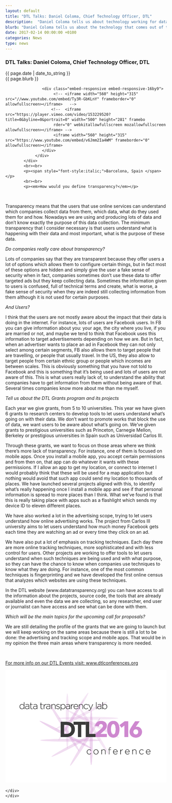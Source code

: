 ```yaml
---
layout: default
title: "DTL Talks: Daniel Coloma, Chief Technology Officer, DTL"
description:  "Daniel Coloma tells us about technology working for data transparency."
blurb: "Daniel Coloma tells us about the technology that comes out of the Data Transparency Lab."
date: 2017-02-14 00:00:00 +0100
categories: News
type: news
---
```


<div class="post-container">
<h3> DTL Talks: Daniel Coloma, Chief Technology Officer, DTL</h3> 


<div class="post-date">
{{ page.date | date_to_string }}
</div>

<div class="blurb">
{{ page.blurb }}
</div>

<div class="post-body">
<div class="row">
				 <div class="col-sm-12"> 
 
				 	<div class="embed-responsive embed-responsive-16by9">
				 		 <!-- <iframe width="560" height="315" src="//www.youtube.com/embed/Ty3R-GbKLnY" frameborder="0" allowfullscreen></iframe>   -->
				 		<!--  <iframe src="https://player.vimeo.com/video/153229520?title=0&byline=0&portrait=0" width="500" height="281" framebo
				 		 rder="0" webkitallowfullscreen mozallowfullscreen allowfullscreen></iframe> -->
				 		 <iframe width="560" height="315" src="https://www.youtube.com/embed/v6Jmm2Ia4WM" frameborder="0" allowfullscreen></iframe>
					</div>
				 </div>		     
			</div>
			<br><br>
			<p><span style="font-style:italic;">Barcelona, Spain </span></p>	
			<br><br>
			<p><em>How would you define transparency?</em></p>


<br>

<p>Transparency means that the users that use online services can understand which companies collect data from them, which data, what do they used them for and how. Nowadays we are using and producing lots of data and don’t know exactly the purpose of this data collection. The minimum transparency that I consider necessary is that users understand what is happening with their data and most important, what is the purpose of these data.</p>

<p><em>Do companies really care about transparency?</em></p>

<p>Lots of companies say that they are transparent because they offer users a lot of options which allows them to configure certain things, but in fact most of these options are hidden and simply give the user a fake sense of security when in fact, companies sometimes don’t use these data to offer targeted ads but they keep collecting data. Sometimes the information given to users is confused, full of technical terms and create, what is worse, a fake sense of security when they are indeed still collecting information from them although it is not used for certain purposes.</p>

 
<p><em>And Users?</em></p>

<p>I think that the users are not mostly aware about the impact that their data is doing in the internet. For instance, lots of users are Facebook users. In FB you can give information about you: your age, the city where you live, if you are married or not, and maybe we tend to think that Facebook uses this information to target advertisements depending on how we are. But in fact, when an advertiser wants to place an ad in Facebook they can not only select among certain segments, FB also allows them to target people that are travelling, or people that usually travel. In the US, they also allow to target people from certain ethnic group or people which incomes are between scales. This is obviously something that you have not told to Facebook and this is something that it’s being used and lots of users are not aware of this. This is what users really lack of, to understand the ability that companies have to get information from them without being aware of that. Several times companies know more about me than me myself.</p>


<p><em>Tell us about the DTL Grants program and its projects</em></p>

<p>Each year we give grants, from 5 to 10 universities. This year we have given 6 grants to research centers to develop tools to let users understand what’s going on with their data. We don’t want to promote works that block the use of data, we want users to be aware about what’s going on. We’ve given grants to prestigious universities such as Princeton, Carnegie Mellon, Berkeley or prestigious universities in Spain such as Universidad Carlos III.</p>

<p>Through these grants, we want to focus on those areas where we think there’s more lack of transparency. For instance, one of them is focused on mobile apps. Once you install a mobile app, you accept certain permissions and from then on, that app can do whatever it wants with these permissions. If I allow an app to get my location, or connect to internet I would probably think that these will be used for a map application but nothing would avoid that such app could send my location to thousands of places. We have launched several projects aligned with this, to identify what’s really happening once I install a mobile app and see if that personal information is spread to more places than I think. What we’ve found is that this is really taking place with apps such as a flashlight which sends my device ID to eleven different places.</p>

<p>We have also worked a lot in the advertising scope, trying to let users understand how online advertising works. The project from Carlos III university aims to let users understand how much money Facebook gets each time they are watching an ad or every time they click on an ad.</p>

<p>We have also put a lot of emphasis on tracking techniques. Each day there are more online tracking techniques, more sophisticated and with less control for users. Other projects are working to offer tools to let users understand when such techniques are being used and with what purpose, so they can have the chance to know when companies use techniques to know what they are doing. For instance, one of the most common techniques is fingerprinting and we have developed the first online census that analyzes which websites are using these techniques.</p>

<p>In the DTL website (www.datatransparency.org) you can have access to all the information about the projects, source code, the tools that are already available and even the data we are collecting, so any researcher, end user or journalist can have access and see what can be done with them.</p>

<p><em>Which will be the main topics for the upcoming call for proposals?</em></p>

<p>We are still detailing the profile of the grants that we are going to launch but we will keep working on the same areas because there is still a lot to be done: the advertising and tracking scope and mobile apps. That would be in my opinion the three main areas where transparency is more needed.</p>
<!-- <p><a href="http://dtlconferences.org/">DTL2015</a> gathered world-class researchers, industry leaders, policymakers, developers and communicators who are leading the development of an Internet that is more respectful to personal data online.
Over 20 presentations of cutting-edge research, panels, and discussions surrounding the future of personal data and data transparency online.
The hub of this effort is the Data Transparency Lab, a community effort founded by MIT Connection Science, Mozilla Foundation, Open Data Institute and Telefónica.</p> -->

<br>
<p><a href="http://dtlconferences.org/">For more info on our DTL Events visit: www.dtlconferences.org</a></p>
<div class="row">
	<div class="col-sm-12"> 
				<!-- link a la imagen -->
		<img class="img-responsive" title="" src="/images/2016-jumbologo.png">
		 

	</div>
	</div>
		

<!-- close post body -->
</div>
</div>

